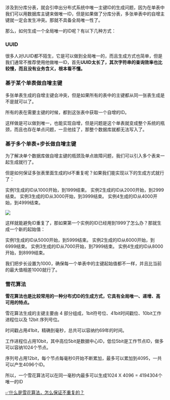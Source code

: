 

涉及到分库分表，就会引申出分布式系统中唯一主键ID的生成问题，因为在单表中我们可以用数据库主键来做唯一ID，但是如果做了分库分表，多张单表中的自增主键就一定会发生冲突。那就不具备全局唯一性了。



那么，如何生成一个全局唯一的ID呢？有以下几种方式：



### UUID


很多人对UUID都不陌生，它是可以做到全局唯一的，而且生成方式也简单，但是我们通常不推荐使用他做唯一ID，首先**UUID太长了，其次字符串的查询效率也比较慢，而且没有业务含义，根本看不懂。**



### 基于某个单表做自增主键


多张单表生成的自增主键会冲突，但是如果所有的表中的主键都从同一张表生成是不是就可以了。



所有的表在需要主键的时候，都到这张表中获取一个自增的ID。



这样做是可以做到唯一，也能实现自增，但是问题是这个单表就变成整个系统的瓶颈，而且也存在单点问题，一旦他挂了，那整个数据库就都无法写入了。



### 基于多个单表+步长做自增主键


为了解决单个数据库做自增主键的瓶颈及单点故障问题，我们可以引入多个表来一起生成就行了。



但是如何保证多张表里面生成的Id不重复呢？如果我们能实现以下的生成方式就行了：



实例1生成的ID从1000开始，到1999结束。 实例2生成的ID从2000开始，到2999结束。 实例3生成的ID从3000开始，到3999结束。 实例4生成的ID从4000开始，到4999结束。



![](https://cdn.nlark.com/yuque/0/2023/jpeg/5378072/1673157793847-71d290f7-9c3e-473c-a60b-40ec935ec9ad.jpeg)



这样就能避免ID重复了，那如果第一个实例的ID已经用到1999了怎么办？那就生成一个新的起始值：



实例1生成的ID从5000开始，到5999结束。 实例2生成的ID从6000开始，到6999结束。 实例3生成的ID从7000开始，到7999结束。 实例4生成的ID从8000开始，到8999结束。



我们把步长设置为1000，确保每一个单表中的主键起始值都不一样，并且比当前的最大值相差1000就行了。



### 雪花算法


**雪花算法也是比较常用的一种分布式ID的生成方式，它具有全局唯一、递增、高可用的特点。**



雪花算法生成的主键主要由 4 部分组成，1bit符号位、41bit时间戳位、10bit工作进程位以及 12bit 序列号位。



时间戳占用41bit，精确到毫秒，总共可以容纳约69年的时间。



工作进程位占用10bit，其中高位5bit是数据中心ID，低位5bit是工作节点ID，做多可以容纳1024个节点。



序列号占用12bit，每个节点每毫秒0开始不断累加，最多可以累加到4095，一共可以产生4096个ID。



所以，一个雪花算法可以在同一毫秒内最多可以生成1024 X 4096 = 4194304个唯一的ID



[✅什么是雪花算法，怎么保证不重复的？](https://www.yuque.com/hollis666/qyhor6/rsocc4sd7v9i0pvc)

